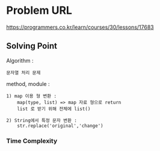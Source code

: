 # Problem URL

https://programmers.co.kr/learn/courses/30/lessons/17683

## Solving Point

Algorithm :

    문자열 처리 문제

method, module :

    1) map 이용 형 변환 :
        map(type, list) => map 자료 형으로 return
        list 로 받기 위해 전체에 list()

    2) String에서 특정 문자 변환 :
        str.replace('original','change')

### Time Complexity
